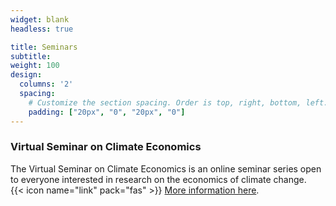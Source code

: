 ```yaml
---
widget: blank
headless: true

title: Seminars
subtitle: 
weight: 100
design:
  columns: '2'
  spacing:
    # Customize the section spacing. Order is top, right, bottom, left.
    padding: ["20px", "0", "20px", "0"]    
---
```


### Virtual Seminar on Climate Economics

The Virtual Seminar on Climate Economics is an online seminar series open to everyone
interested in research on the economics of climate change.  
{{< icon name="link" pack="fas" >}} [More information here](https://www.frbsf.org/economic-research/events/virtual-seminar-on-climate-economics/).

